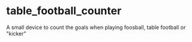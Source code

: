 # table_football_counter
A small device to count the goals when playing foosball, table football or "kicker"
